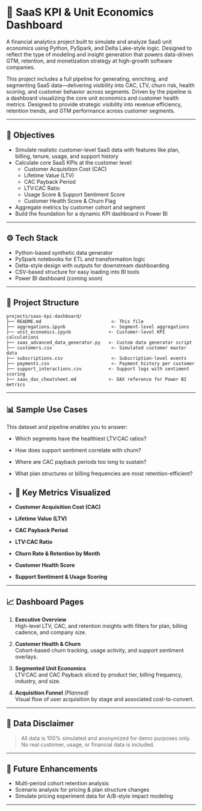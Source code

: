 # 💼 SaaS KPI & Unit Economics Dashboard

A financial analytics project built to simulate and analyze SaaS unit economics using Python, PySpark, and Delta Lake-style logic. Designed to reflect the type of modeling and insight generation that powers data-driven GTM, retention, and monetization strategy at high-growth software companies. 

This project includes a full pipeline for generating, enriching, and segmenting SaaS data—delivering visibility into CAC, LTV, churn risk, health scoring, and customer behavior across segments. Driven by the pipeline is a dashboard visualizing the core unit economics and customer health metrics. Designed to provide strategic visibility into revenue efficiency, retention trends, and GTM performance across customer segments.

---

## 🎯 Objectives

- Simulate realistic customer-level SaaS data with features like plan, billing, tenure, usage, and support history
- Calculate core SaaS KPIs at the customer level:
  - Customer Acquisition Cost (CAC)
  - Lifetime Value (LTV)
  - CAC Payback Period
  - LTV:CAC Ratio
  - Usage Score & Support Sentiment Score
  - Customer Health Score & Churn Flag
- Aggregate metrics by customer cohort and segment
- Build the foundation for a dynamic KPI dashboard in Power BI

---

## ⚙️ Tech Stack

- Python-based synthetic data generator
- PySpark notebooks for ETL and transformation logic
- Delta-style design with outputs for downstream dashboarding
- CSV-based structure for easy loading into BI tools
- Power BI dashboard (coming soon)

---

## 📁 Project Structure

```
projects/saas-kpi-dashboard/
├── README.md                          <- This file
├── aggregations.ipynb                 <- Segment-level aggregations
├── unit_economics.ipynb              <- Customer-level KPI calculations
├── saas_advanced_data_generator.py   <- Custom data generator script
├── customers.csv                      <- Simulated customer master data
├── subscriptions.csv                  <- Subscription-level events
├── payments.csv                       <- Payment history per customer
├── support_interactions.csv          <- Support logs with sentiment scoring
├── saas_dax_cheatsheet.md            <- DAX reference for Power BI metrics
```

---

## 📊 Sample Use Cases

This dataset and pipeline enables you to answer:

- Which segments have the healthiest LTV:CAC ratios?
- How does support sentiment correlate with churn?
- Where are CAC payback periods too long to sustain?
- What plan structures or billing frequencies are most retention-efficient?

- ## 💼 Key Metrics Visualized

- **Customer Acquisition Cost (CAC)**
- **Lifetime Value (LTV)**
- **CAC Payback Period**
- **LTV:CAC Ratio**
- **Churn Rate & Retention by Month**
- **Customer Health Score**
- **Support Sentiment & Usage Scoring**

---

## 📈 Dashboard Pages

1. **Executive Overview**  
   High-level LTV, CAC, and retention insights with filters for plan, billing cadence, and company size.

2. **Customer Health & Churn**  
   Cohort-based churn tracking, usage activity, and support sentiment overlays.

3. **Segmented Unit Economics**  
   LTV:CAC and CAC Payback sliced by product tier, billing frequency, industry, and size.

4. **Acquisition Funnel** *(Planned)*  
   Visual flow of user acquisition by stage and associated cost-to-convert.

---

## 🔐 Data Disclaimer

> All data is 100% simulated and anonymized for demo purposes only. No real customer, usage, or financial data is included.

---

## 🚀 Future Enhancements

- Multi-period cohort retention analysis
- Scenario analysis for pricing & plan structure changes
- Simulate pricing experiment data for A/B-style impact modeling

---
